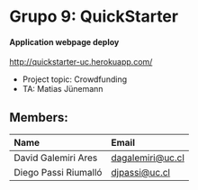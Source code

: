 # Grupo 9: QuickStarter 

#### <i class="icon-hdd"></i> Application webpage deploy

http://quickstarter-uc.herokuapp.com/


* Project topic: Crowdfunding
* TA: Matias Jünemann

## Members:

|  Name              | Email       |
|:--------------------|:--------------|
| David Galemiri Ares       | dagalemiri@uc.cl  |
| Diego Passi Riumalló       | djpassi@uc.cl  |
